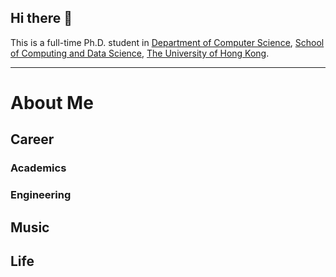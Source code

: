 ## Hi there 👋

This is a full-time Ph.D. student in [Department of Computer Science](https://www.cs.hku.hk/), [School of Computing and Data Science](https://www.cds.hku.hk/), [The University of Hong Kong](https://www.hku.hk/). 

---

# About Me

## Career

### Academics

### Engineering

## Music

## Life
